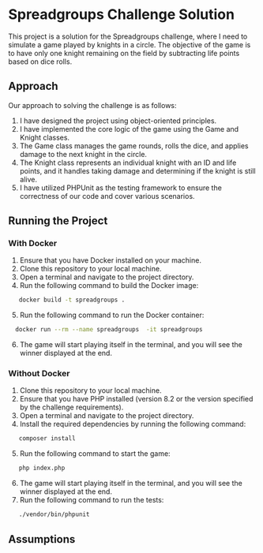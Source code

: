 # Spreadgroups Challenge Solution

This project is a solution for the Spreadgroups challenge, where I need to simulate a game played by knights in a circle. The objective of the game is to have only one knight remaining on the field by subtracting life points based on dice rolls.

## Approach

Our approach to solving the challenge is as follows:

1. I have designed the project using object-oriented principles.
2. I have implemented the core logic of the game using the Game and Knight classes.
3. The Game class manages the game rounds, rolls the dice, and applies damage to the next knight in the circle.
4. The Knight class represents an individual knight with an ID and life points, and it handles taking damage and determining if the knight is still alive.
5. I have utilized PHPUnit as the testing framework to ensure the correctness of our code and cover various scenarios.

## Running the Project

### With Docker

1. Ensure that you have Docker installed on your machine.
2. Clone this repository to your local machine.
3. Open a terminal and navigate to the project directory.
4. Run the following command to build the Docker image:
    
```bash
   docker build -t spreadgroups .
```
   5. Run the following command to run the Docker container:

```bash
  docker run --rm --name spreadgroups  -it spreadgroups
```
 
6. The game will start playing itself in the terminal, and you will see the winner displayed at the end.
### Without Docker

1. Clone this repository to your local machine.
2. Ensure that you have PHP installed (version 8.2 or the version specified by the challenge requirements).
3. Open a terminal and navigate to the project directory.
4. Install the required dependencies by running the following command:

```bash
   composer install
```
5. Run the following command to start the game:

```bash
   php index.php
```
6. The game will start playing itself in the terminal, and you will see the winner displayed at the end.
7. Run the following command to run the tests:

```bash
   ./vendor/bin/phpunit
```
## Assumptions
